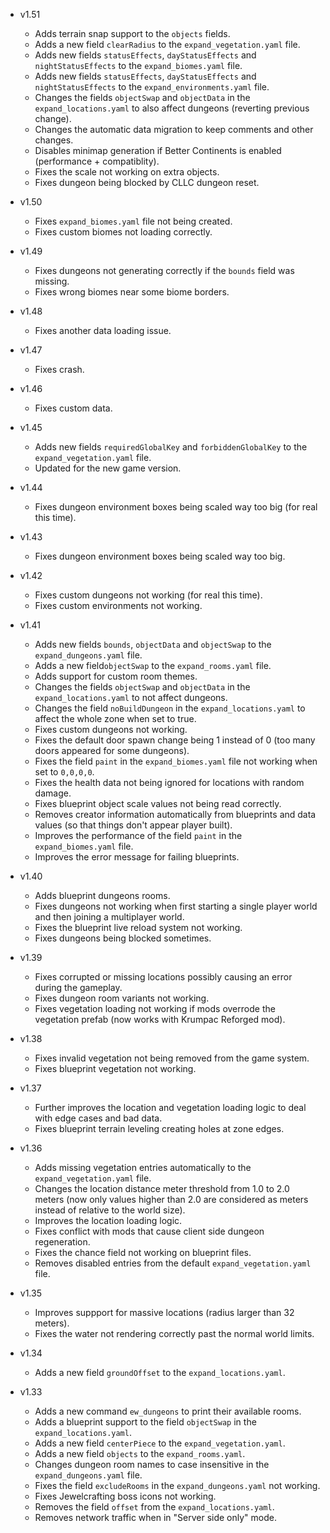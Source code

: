 - v1.51
  - Adds terrain snap support to the `objects` fields.
  - Adds a new field `clearRadius` to the `expand_vegetation.yaml` file.
  - Adds new fields `statusEffects`, `dayStatusEffects` and `nightStatusEffects` to the `expand_biomes.yaml` file.
  - Adds new fields `statusEffects`, `dayStatusEffects` and `nightStatusEffects` to the `expand_environments.yaml` file.
  - Changes the fields `objectSwap` and `objectData` in the `expand_locations.yaml` to also affect dungeons (reverting previous change).
  - Changes the automatic data migration to keep comments and other changes.
  - Disables minimap generation if Better Continents is enabled (performance + compatiblity).
  - Fixes the scale not working on extra objects.
  - Fixes dungeon being blocked by CLLC dungeon reset.

- v1.50
  - Fixes `expand_biomes.yaml` file not being created.
  - Fixes custom biomes not loading correctly.

- v1.49
  - Fixes dungeons not generating correctly if the `bounds` field was missing.
  - Fixes wrong biomes near some biome borders.

- v1.48
  - Fixes another data loading issue.

- v1.47
  - Fixes crash.

- v1.46
  - Fixes custom data.

- v1.45
  - Adds new fields `requiredGlobalKey` and `forbiddenGlobalKey` to the `expand_vegetation.yaml` file.
  - Updated for the new game version.

- v1.44
  - Fixes dungeon environment boxes being scaled way too big (for real this time).

- v1.43
  - Fixes dungeon environment boxes being scaled way too big.

- v1.42
  - Fixes custom dungeons not working (for real this time).
  - Fixes custom environments not working.

- v1.41
  - Adds new fields `bounds`, `objectData` and `objectSwap` to the `expand_dungeons.yaml` file.
  - Adds a new field`objectSwap` to the `expand_rooms.yaml` file.
  - Adds support for custom room themes.
  - Changes the fields `objectSwap` and `objectData` in the `expand_locations.yaml` to not affect dungeons.
  - Changes the field `noBuildDungeon` in the `expand_locations.yaml` to affect the whole zone when set to true.
  - Fixes custom dungeons not working.
  - Fixes the default door spawn change being 1 instead of 0 (too many doors appeared for some dungeons).
  - Fixes the field `paint` in the `expand_biomes.yaml` file not working when set to `0,0,0,0`.
  - Fixes the health data not being ignored for locations with random damage.
  - Fixes blueprint object scale values not being read correctly.
  - Removes creator information automatically from blueprints and data values (so that things don't appear player built).
  - Improves the performance of the field `paint` in the `expand_biomes.yaml` file.
  - Improves the error message for failing blueprints.
  
- v1.40
  - Adds blueprint dungeons rooms.
  - Fixes dungeons not working when first starting a single player world and then joining a multiplayer world.
  - Fixes the blueprint live reload system not working.
  - Fixes dungeons being blocked sometimes.

- v1.39
  - Fixes corrupted or missing locations possibly causing an error during the gameplay.
  - Fixes dungeon room variants not working.
  - Fixes vegetation loading not working if mods overrode the vegetation prefab (now works with Krumpac Reforged mod).

- v1.38
  - Fixes invalid vegetation not being removed from the game system.
  - Fixes blueprint vegetation not working.

- v1.37
  - Further improves the location and vegetation loading logic to deal with edge cases and bad data.
  - Fixes blueprint terrain leveling creating holes at zone edges.

- v1.36
  - Adds missing vegetation entries automatically to the `expand_vegetation.yaml` file.
  - Changes the location distance meter threshold from 1.0 to 2.0 meters (now only values higher than 2.0 are considered as meters instead of relative to the world size).
  - Improves the location loading logic.
  - Fixes conflict with mods that cause client side dungeon regeneration.
  - Fixes the chance field not working on blueprint files.
  - Removes disabled entries from the default `expand_vegetation.yaml` file.

- v1.35
  - Improves suppport for massive locations (radius larger than 32 meters).
  - Fixes the water not rendering correctly past the normal world limits.

- v1.34
  - Adds a new field `groundOffset` to the `expand_locations.yaml`.

- v1.33
  - Adds a new command `ew_dungeons` to print their available rooms.
  - Adds a blueprint support to the field `objectSwap` in the `expand_locations.yaml`.
  - Adds a new field `centerPiece` to the `expand_vegetation.yaml`.
  - Adds a new field `objects` to the `expand_rooms.yaml`.
  - Changes dungeon room names to case insensitive in the `expand_dungeons.yaml` file.
  - Fixes the field `excludeRooms` in the `expand_dungeons.yaml` not working.
  - Fixes Jewelcrafting boss icons not working.
  - Removes the field `offset` from the `expand_locations.yaml`.
  - Removes network traffic when in "Server side only" mode.
